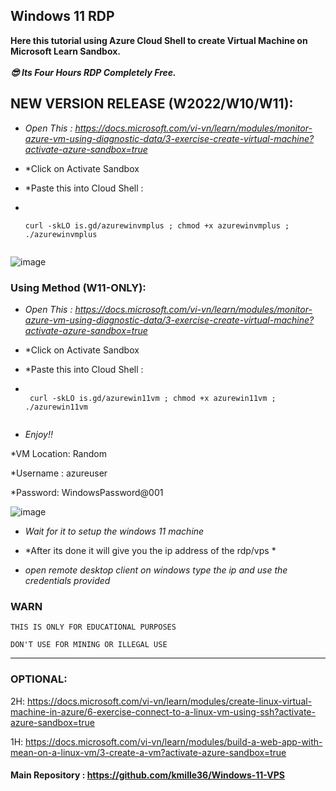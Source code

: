 ## Windows 11 RDP

**Here this tutorial using Azure Cloud Shell to create Virtual Machine on Microsoft Learn Sandbox.** <br><br>
***😎 Its Four Hours RDP Completely Free.***

## NEW VERSION RELEASE (W2022/W10/W11): 

- *Open This : https://docs.microsoft.com/vi-vn/learn/modules/monitor-azure-vm-using-diagnostic-data/3-exercise-create-virtual-machine?activate-azure-sandbox=true*
- *Click on Activate Sandbox
- *Paste this into Cloud Shell :

-   ```console  

 
    curl -skLO is.gd/azurewinvmplus ; chmod +x azurewinvmplus ; ./azurewinvmplus
    
    
    ```

![image](https://user-images.githubusercontent.com/58414694/161441694-583e8568-e98e-4e99-9219-0bd7a4c0f335.png)


### Using Method (W11-ONLY):


- *Open This : https://docs.microsoft.com/vi-vn/learn/modules/monitor-azure-vm-using-diagnostic-data/3-exercise-create-virtual-machine?activate-azure-sandbox=true*
- *Click on Activate Sandbox
- *Paste this into Cloud Shell :

-  ```console  
 
    curl -skLO is.gd/azurewin11vm ; chmod +x azurewin11vm ; ./azurewin11vm
    
    ```
- *Enjoy!!*



*VM Location: Random

*Username : azureuser

*Password: WindowsPassword@001


![image](https://user-images.githubusercontent.com/58414694/148490063-3657aeb5-541f-4e27-88a2-735ad990df0e.png)

- *Wait for it to setup the windows 11 machine*

- *After its done it will give you  the ip address of the rdp/vps *

- *open remote desktop client on windows type the ip and use the credentials provided*


### WARN
```
THIS IS ONLY FOR EDUCATIONAL PURPOSES

DON'T USE FOR MINING OR ILLEGAL USE
```
---

### OPTIONAL:

2H: https://docs.microsoft.com/vi-vn/learn/modules/create-linux-virtual-machine-in-azure/6-exercise-connect-to-a-linux-vm-using-ssh?activate-azure-sandbox=true

1H: https://docs.microsoft.com/vi-vn/learn/modules/build-a-web-app-with-mean-on-a-linux-vm/3-create-a-vm?activate-azure-sandbox=true

#### Main Repository : https://github.com/kmille36/Windows-11-VPS
